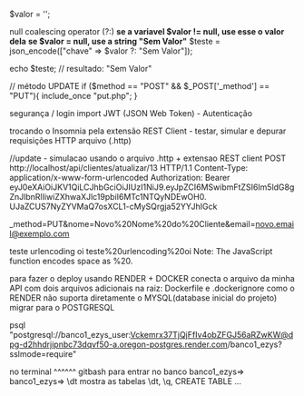 $valor = '';

null coalescing operator (?:)
**se a variavel $valor != null, use esse o valor dela**
**se $valor = null, use a string "Sem Valor"**
$teste = json_encode(["chave" => $valor ?: "Sem Valor"]);

echo $teste; // resultado: "Sem Valor"

// método UPDATE
if ($method == "POST" && $\_POST['_method'] == "PUT"){
include_once "put.php";
}

segurança / login
import JWT (JSON Web Token) - Autenticação

trocando o Insomnia pela extensão REST Client - testar, simular e depurar requisições HTTP
arquivo (.http)

//update - simulacao usando o arquivo .http + extensao REST client
POST http://localhost/api/clientes/atualizar/13 HTTP/1.1
Content-Type: application/x-www-form-urlencoded
Authorization: Bearer eyJ0eXAiOiJKV1QiLCJhbGciOiJIUzI1NiJ9.eyJpZCI6MSwibmFtZSI6Im5ldG8gZnJlbnRlIiwiZXhwaXJlc19pbiI6MTc1NTQyNDEwOH0.
UJaZCUS7NyZYVMaQ7osXCL1-cMySQrgja52YYJhIGck

\_method=PUT&nome=Novo%20Nome%20do%20Cliente&email=novo.email@exemplo.com

teste urlencoding oi
teste%20urlencoding%20oi
Note: The JavaScript function encodes space as %20.

para fazer o deploy
usando RENDER + DOCKER
conecta o arquivo da minha API
com dois arquivos adicionais na raiz: Dockerfile e .dockerignore
como o RENDER não suporta diretamente o MYSQL(database inicial do projeto)
migrar para o POSTGRESQL

psql "postgresql://banco1_ezys_user:Vckemrx37TjQjFfIv4obZFGJ56aRZwKW@dpg-d2hhdrjipnbc73dqvf50-a.oregon-postgres.render.com/banco1_ezys?sslmode=require"

no terminal ^^^^^^ gitbash para entrar no banco
banco1_ezys=>
banco1_ezys=> \dt mostra as tabelas
\dt, \q, CREATE TABLE ...
